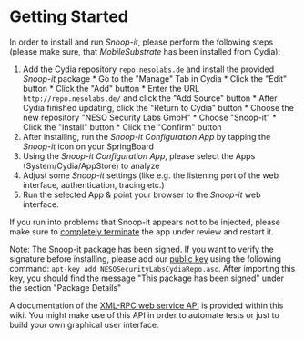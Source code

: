 # Getting Started #

In order to install and run _Snoop-it_, please perform the following steps (please make sure, that _MobileSubstrate_ has been installed from Cydia):

  1. Add the Cydia repository `repo.nesolabs.de` and install the provided _Snoop-it_ package
    * Go to the "Manage" Tab in Cydia
    * Click the "Edit" button
    * Click the "Add" button
    * Enter the URL `http://repo.nesolabs.de/` and click the "Add Source" button
    * After Cydia finished updating, click the "Return to Cydia" button
    * Choose the new repository "NESO Security Labs GmbH"
    * Choose "Snoop-it"
    * Click the "Install" button
    * Click the "Confirm" button
  1. After installing, run the _Snoop-it Configuration App_ by tapping the _Snoop-it_ icon on your SpringBoard
  1. Using the _Snoop-it Configuration App_, please select the Apps (System/Cydia/AppStore) to analyze
  1. Adjust some _Snoop-it_ settings (like e.g. the listening port of the web interface, authentication, tracing etc.)
  1. Run the selected App & point your browser to the _Snoop-it_ web interface.

If you run into problems that Snoop-it appears not to be injected, please make sure to [completely terminate](http://support.apple.com/kb/ht5137) the app under review and restart it.


Note: The Snoop-it package has been signed. If you want to verify the signature before installing, please add our [public key](http://repo.nesolabs.de/NESOSecurityLabsCydiaRepo.asc) using the following command: `apt-key add NESOSecurityLabsCydiaRepo.asc`. After importing this key, you should find the message "This package has been signed" under the section "Package Details"

A documentation of the [XML-RPC web service API](API_Monitoring_Filesystem.md) is provided within this wiki. You might make use of this API in order to automate tests or just to build your own graphical user interface.